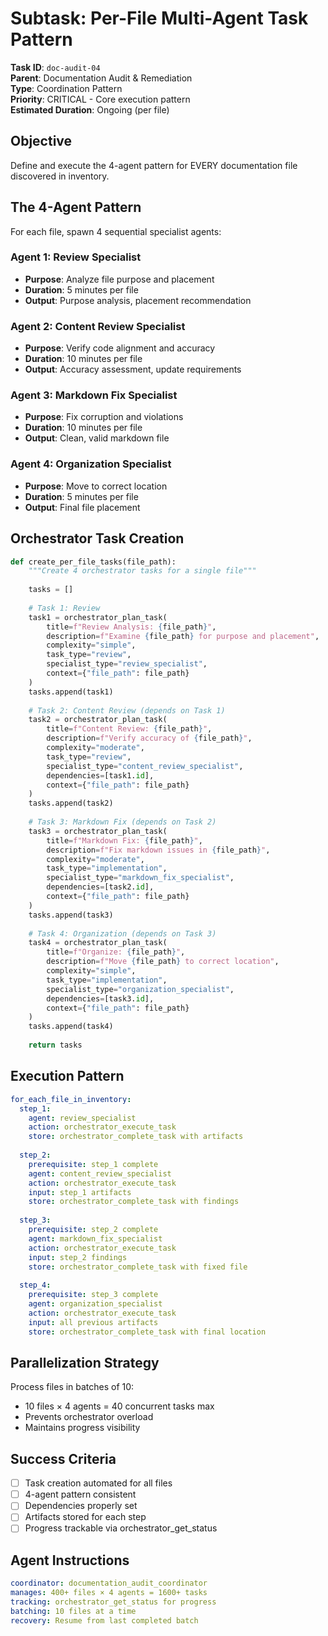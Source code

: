 # Subtask: Per-File Multi-Agent Task Pattern

**Task ID**: `doc-audit-04`  
**Parent**: Documentation Audit & Remediation  
**Type**: Coordination Pattern  
**Priority**: CRITICAL - Core execution pattern  
**Estimated Duration**: Ongoing (per file)

## Objective

Define and execute the 4-agent pattern for EVERY documentation file discovered in inventory.

## The 4-Agent Pattern

For each file, spawn 4 sequential specialist agents:

### Agent 1: Review Specialist
- **Purpose**: Analyze file purpose and placement
- **Duration**: 5 minutes per file
- **Output**: Purpose analysis, placement recommendation

### Agent 2: Content Review Specialist  
- **Purpose**: Verify code alignment and accuracy
- **Duration**: 10 minutes per file
- **Output**: Accuracy assessment, update requirements

### Agent 3: Markdown Fix Specialist
- **Purpose**: Fix corruption and violations
- **Duration**: 10 minutes per file
- **Output**: Clean, valid markdown file

### Agent 4: Organization Specialist
- **Purpose**: Move to correct location
- **Duration**: 5 minutes per file
- **Output**: Final file placement

## Orchestrator Task Creation

```python
def create_per_file_tasks(file_path):
    """Create 4 orchestrator tasks for a single file"""
    
    tasks = []
    
    # Task 1: Review
    task1 = orchestrator_plan_task(
        title=f"Review Analysis: {file_path}",
        description=f"Examine {file_path} for purpose and placement",
        complexity="simple",
        task_type="review",
        specialist_type="review_specialist",
        context={"file_path": file_path}
    )
    tasks.append(task1)
    
    # Task 2: Content Review (depends on Task 1)
    task2 = orchestrator_plan_task(
        title=f"Content Review: {file_path}",
        description=f"Verify accuracy of {file_path}",
        complexity="moderate",
        task_type="review",
        specialist_type="content_review_specialist",
        dependencies=[task1.id],
        context={"file_path": file_path}
    )
    tasks.append(task2)
    
    # Task 3: Markdown Fix (depends on Task 2)
    task3 = orchestrator_plan_task(
        title=f"Markdown Fix: {file_path}",
        description=f"Fix markdown issues in {file_path}",
        complexity="moderate",
        task_type="implementation",
        specialist_type="markdown_fix_specialist",
        dependencies=[task2.id],
        context={"file_path": file_path}
    )
    tasks.append(task3)
    
    # Task 4: Organization (depends on Task 3)
    task4 = orchestrator_plan_task(
        title=f"Organize: {file_path}",
        description=f"Move {file_path} to correct location",
        complexity="simple",
        task_type="implementation",
        specialist_type="organization_specialist",
        dependencies=[task3.id],
        context={"file_path": file_path}
    )
    tasks.append(task4)
    
    return tasks
```

## Execution Pattern

```yaml
for_each_file_in_inventory:
  step_1:
    agent: review_specialist
    action: orchestrator_execute_task
    store: orchestrator_complete_task with artifacts
    
  step_2:
    prerequisite: step_1 complete
    agent: content_review_specialist
    action: orchestrator_execute_task
    input: step_1 artifacts
    store: orchestrator_complete_task with findings
    
  step_3:
    prerequisite: step_2 complete
    agent: markdown_fix_specialist
    action: orchestrator_execute_task
    input: step_2 findings
    store: orchestrator_complete_task with fixed file
    
  step_4:
    prerequisite: step_3 complete
    agent: organization_specialist
    action: orchestrator_execute_task
    input: all previous artifacts
    store: orchestrator_complete_task with final location
```

## Parallelization Strategy

Process files in batches of 10:
- 10 files × 4 agents = 40 concurrent tasks max
- Prevents orchestrator overload
- Maintains progress visibility

## Success Criteria

- [ ] Task creation automated for all files
- [ ] 4-agent pattern consistent
- [ ] Dependencies properly set
- [ ] Artifacts stored for each step
- [ ] Progress trackable via orchestrator_get_status

## Agent Instructions

```yaml
coordinator: documentation_audit_coordinator
manages: 400+ files × 4 agents = 1600+ tasks
tracking: orchestrator_get_status for progress
batching: 10 files at a time
recovery: Resume from last completed batch
```